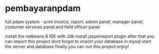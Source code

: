 # pembayaranpdam
full pdam system - print invoice, report, admin panel, manager panel, costumer services panel and field officer panel

install the netbeans 8 IDE with Jdk
install jasperreport plugin
after that you can import this project
dont forget to import your database in mysql
start the server and database
finally you can run this project
enjoy!
